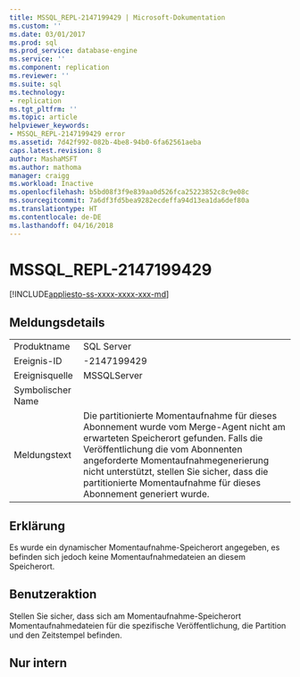 ```yaml
---
title: MSSQL_REPL-2147199429 | Microsoft-Dokumentation
ms.custom: ''
ms.date: 03/01/2017
ms.prod: sql
ms.prod_service: database-engine
ms.service: ''
ms.component: replication
ms.reviewer: ''
ms.suite: sql
ms.technology:
- replication
ms.tgt_pltfrm: ''
ms.topic: article
helpviewer_keywords:
- MSSQL_REPL-2147199429 error
ms.assetid: 7d42f992-082b-4be8-94b0-6fa62561aeba
caps.latest.revision: 8
author: MashaMSFT
ms.author: mathoma
manager: craigg
ms.workload: Inactive
ms.openlocfilehash: b5bd08f3f9e839aa0d526fca25223852c8c9e08c
ms.sourcegitcommit: 7a6df3fd5bea9282ecdeffa94d13ea1da6def80a
ms.translationtype: HT
ms.contentlocale: de-DE
ms.lasthandoff: 04/16/2018
---
```

# <a name="mssqlrepl-2147199429"></a>MSSQL_REPL-2147199429
[!INCLUDE[appliesto-ss-xxxx-xxxx-xxx-md](../../includes/appliesto-ss-xxxx-xxxx-xxx-md.md)]
    
## <a name="message-details"></a>Meldungsdetails  
  
|||  
|-|-|  
|Produktname|SQL Server|  
|Ereignis-ID|-2147199429|  
|Ereignisquelle|MSSQLServer|  
|Symbolischer Name||  
|Meldungstext|Die partitionierte Momentaufnahme für dieses Abonnement wurde vom Merge-Agent nicht am erwarteten Speicherort gefunden. Falls die Veröffentlichung die vom Abonnenten angeforderte Momentaufnahmegenerierung nicht unterstützt, stellen Sie sicher, dass die partitionierte Momentaufnahme für dieses Abonnement generiert wurde.|  
  
## <a name="explanation"></a>Erklärung  
 Es wurde ein dynamischer Momentaufnahme-Speicherort angegeben, es befinden sich jedoch keine Momentaufnahmedateien an diesem Speicherort.  
  
## <a name="user-action"></a>Benutzeraktion  
 Stellen Sie sicher, dass sich am Momentaufnahme-Speicherort Momentaufnahmedateien für die spezifische Veröffentlichung, die Partition und den Zeitstempel befinden.  
  
## <a name="internal-only"></a>Nur intern  
  
